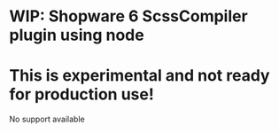 # WIP: Shopware 6 ScssCompiler plugin using node

# This is experimental and not ready for production use!

No support available
